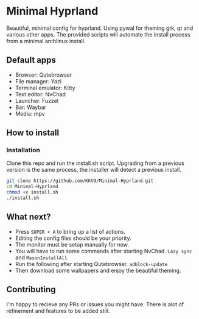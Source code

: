 # Minimal Hyprland
Beautiful, minimal config for hyprland. Using pywal for theming gtk, qt and various other apps.
The provided scripts will automate the install process from a minimal archlinux install.

## Default apps
- Browser: Qutebrowser
- File manager: Yazi
- Terminal emulator: Kitty
- Text editor: NvChad
- Launcher: Fuzzel
- Bar: Waybar
- Media: mpv

## How to install

### Installation
Clone this repo and run the install.sh script.
Upgrading from a previous version is the same process, the installer will detect a previous install.

```Bash
git clone https://github.com/KKV9/Minimal-Hyprland.git
cd Minimal-Hyprland
chmod +x install.sh
./install.sh
```

## What next?
- Press `SUPER + A` to bring up a list of actions.
- Editing the config files should be your priority.
- The monitor must be setup manually for now.
- You will have to run some commands after starting NvChad. `Lazy sync` and `MasonInstallAll`
- Run the following after starting Qutebrowser. `adblock-update`
- Then download some wallpapers and enjoy the beautiful theming.

## Contributing
I'm happy to recieve any PRs or issues you might have.
There is alot of refinement and features to be added still.
